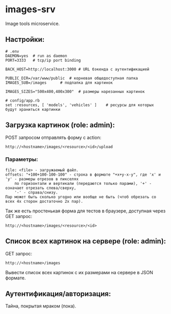 # images-srv
Image tools microservice.

## Настройки:

```
# .env
DAEMON=yes	# run as daemon
PORT=3333	# tcp/ip port binding

BACK_HOST=http://localhost:3000	# URL бэкенда с аутентификацией

PUBLIC_DIR=/var/www/public	# корневая общедоступная папка
IMAGES_SUB=/images		# подпапка для картинок

IMAGES_SIZES="500x400,400x300"	# размеры нарезанных картинок
```
```
# config/app.rb
set :resources, [ 'models', 'vehicles' ]	# ресурсы для которых будут храниться картинки
```
## Загрузка картинок (role: admin):

POST запросом отправлять форму с action:
```
http://<hostname>/images/<resource>/<id>/upload
```
### Параметры:
```
file: <file> - загружаемый файл.
offsets: "+100+100-100-100" - строка в формате "+x+y-x-y", где 'x' и 'y' - размеры отрезов в пикселях
	по горизонтали и вертикали (передаются только парами), '+' - означает отрезать слева/сверху,
	'-' - справа/снизу.
Пар может быть сколько угодно или вообще не быть (чтоб обрезать со всех 4х сторон достаточно 2х пар).
```
Так же есть простенькая форма для тестов в браузере, доступная через GET запрос:
```
http://<hostname>/images/<resource>/<id>
```

## Список всех картинок на сервере (role: admin):

GET запрос:
```
http://<hostname>/images
```
Вывести список всех картинок с их размерами на сервере в JSON формате.

## Аутентификация/авторизация:

Тайна, покрытая мраком (пока).
